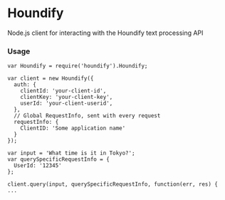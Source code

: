 # Houndify

Node.js client for interacting with the Houndify text processing API

### Usage

```
var Houndify = require('houndify').Houndify;

var client = new Houndify({
  auth: {
    clientId: 'your-client-id',
    clientKey: 'your-client-key',
    userId: 'your-client-userid',
  },
  // Global RequestInfo, sent with every request
  requestInfo: {
    ClientID: 'Some application name'
  }
});

var input = 'What time is it in Tokyo?';
var querySpecificRequestInfo = {
  UserId: '12345'
};

client.query(input, querySpecificRequestInfo, function(err, res) {
...
```
